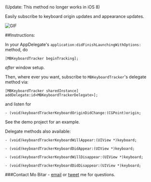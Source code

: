 (Update: This method no longer works in iOS 8)

Easily subscribe to keyboard origin updates and appearance updates.

![GIF](http://i.imgur.com/X1Poa3x.gif)

##Instructions:

In your AppDelegate's `application:didFinishLaunchingWithOptions:` method, do

	[MBKeyboardTracker beginTracking];

*after* window setup.

Then, where ever you want, subscribe to `MBKeyboardTracker`'s delegate method via:

	[MBKeyboardTracker sharedInstance] addDelegate:id<MBKeyboardTrackerDelegate>];

and listen for 

	- (void)keyboardTrackerKeyboardOriginDidChange:(CGPoint)origin;

See the demo project for an example.


Delegate methods also available:

	- (void)keyboardTrackerKeyboardWillAppear:(UIView *)keyboard;
	
	- (void)keyboardTrackerKeyboardDidAppear:(UIView *)keyboard;
	
	- (void)keyboardTrackerKeyboardWillDisappear:(UIView *)keyboard;
	
	- (void)keyboardTrackerKeyboardDidDisappear:(UIView *)keyboard;
	
	
###Contact
Mo Bitar - [email](me@bitar.io) or [tweet](http://twitter.com/bitario) me for questions.
